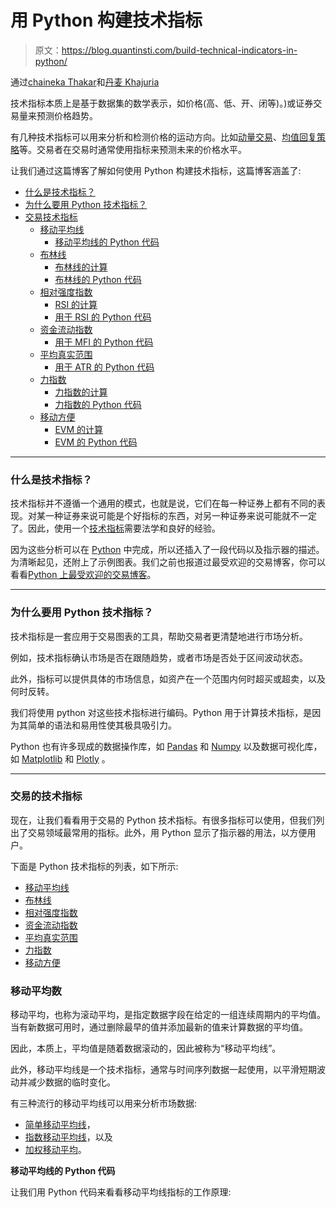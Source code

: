 # 用 Python 构建技术指标

> 原文：<https://blog.quantinsti.com/build-technical-indicators-in-python/>

通过[chaineka Thakar](https://www.linkedin.com/in/chainika-bahl-thakar-b32971155/)和[丹麦 Khajuria](mailto:danish.k@quantinsti.com)

技术指标本质上是基于数据集的数学表示，如价格(高、低、开、闭等)。)或证券交易量来预测价格趋势。

有几种技术指标可以用来分析和检测价格的运动方向。比如[动量交易](https://quantra.quantinsti.com/course/momentum-trading-strategies)、[均值回复策略](https://quantra.quantinsti.com/course/python-mean-reversion-strategies-ernest-chan)等。交易者在交易时通常使用指标来预测未来的价格水平。

让我们通过这篇博客了解如何使用 Python 构建技术指标，这篇博客涵盖了:

*   [什么是技术指标？](#what-are-technical-indicators)
*   [为什么要用 Python 技术指标？](#why-use-python-technical-indicators)
*   [交易技术指标](#technical-indicators-for-trading)
    *   [移动平均线](#moving-average)
        *   [移动平均线的 Python 代码](#python-code-for-moving-average)
    *   [布林线](#bollinger-bands)
        *   [布林线的计算](#calculation-for-bollinger-bands)
        *   [布林线的 Python 代码](#python-code-for-bollinger-bands)
    *   [相对强度指数](#relative-strength-index)
        *   [RSI 的计算](#calculation-for-rsi)
        *   [用于 RSI 的 Python 代码](#python-code-for-rsi)
    *   [资金流动指数](#money-flow-index)
        *   [用于 MFI 的 Python 代码](#python-code-for-mfi)
    *   [平均真实范围](#average-true-range)
        *   [用于 ATR 的 Python 代码](#python-code-for-atr)
    *   [力指数](#force-index)
        *   [力指数的计算](#calculation-for-force-index)
        *   [力指数的 Python 代码](#python-code-for-force-index)
    *   [移动方便](#ease-of-movement)
        *   [EVM 的计算](#calculation-for-evm)
        *   [EVM 的 Python 代码](#python-code-for-evm)

* * *

### 什么是技术指标？

技术指标并不遵循一个通用的模式，也就是说，它们在每一种证券上都有不同的表现。对某一种证券来说可能是个好指标的东西，对另一种证券来说可能就不一定了。因此，使用一个[技术指标](/technical-indicators-trading/#:~:text=Step%202%20%2D%20Calculate%20technical%20indicators)需要法学和良好的经验。

因为这些分析可以在 [Python](/python-trading/) 中完成，所以还插入了一段代码以及指示器的描述。为清晰起见，还附上了示例图表。我们之前也报道过最受欢迎的交易博客，你可以看看[Python 上最受欢迎的交易博客](/python-trading-top-blogs/)。

* * *

### 为什么要用 Python 技术指标？

技术指标是一套应用于交易图表的工具，帮助交易者更清楚地进行市场分析。

例如，技术指标确认市场是否在跟随趋势，或者市场是否处于区间波动状态。

此外，指标可以提供具体的市场信息，如资产在一个范围内何时超买或超卖，以及何时反转。

我们将使用 python 对这些技术指标进行编码。Python 用于计算技术指标，是因为其简单的语法和易用性使其极具吸引力。

Python 也有许多现成的数据操作库，如 [Pandas](/python-pandas-tutorial/) 和 [Numpy](/python-numpy-tutorial-installation-arrays-random-sampling/) 以及数据可视化库，如 [Matplotlib](/python-matplotlib-tutorial/) 和 [Plotly](/plotly-python/) 。

* * *

### 交易的技术指标

现在，让我们看看用于交易的 Python 技术指标。有很多指标可以使用，但我们列出了交易领域最常用的指标。此外，用 Python 显示了指示器的用法，以方便用户。

下面是 Python 技术指标的列表，如下所示:

*   [移动平均线](#moving-average)
*   [布林线](#bollinger-bands)
*   [相对强度指数](#relative-strength-index)
*   [资金流动指数](#money-flow-index)
*   [平均真实范围](#average-true-range)
*   [力指数](#force-index)
*   [移动方便](#ease-of-movement)

### 移动平均数

移动平均，也称为滚动平均，是指定数据字段在给定的一组连续周期内的平均值。当有新数据可用时，通过删除最早的值并添加最新的值来计算数据的平均值。

因此，本质上，平均值是随着数据滚动的，因此被称为“移动平均线”。

此外，移动平均线是一个技术指标，通常与时间序列数据一起使用，以平滑短期波动并减少数据的临时变化。

有三种流行的移动平均线可以用来分析市场数据:

*   [简单移动平均线](https://quantra.quantinsti.com/glossary/Simple-Moving-Average)，
*   [指数移动平均线](https://quantra.quantinsti.com/glossary/Exponential-Moving-Average)，以及
*   [加权移动平均](https://quantra.quantinsti.com/glossary/Weighted-Moving-Average)。

**移动平均线的 Python 代码**

让我们用 Python 代码来看看移动平均线指标的工作原理: